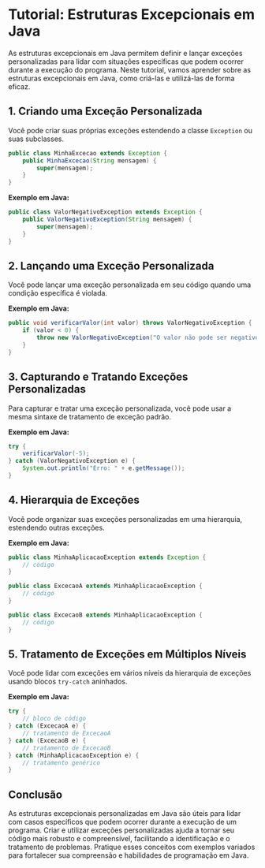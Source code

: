 # Tutorial: Estruturas Excepcionais em Java

As estruturas excepcionais em Java permitem definir e lançar exceções personalizadas para lidar com situações específicas que podem ocorrer durante a execução do programa. Neste tutorial, vamos aprender sobre as estruturas excepcionais em Java, como criá-las e utilizá-las de forma eficaz.

## 1. Criando uma Exceção Personalizada

Você pode criar suas próprias exceções estendendo a classe `Exception` ou suas subclasses.

```java
public class MinhaExcecao extends Exception {
    public MinhaExcecao(String mensagem) {
        super(mensagem);
    }
}
```

**Exemplo em Java:**

```java
public class ValorNegativoException extends Exception {
    public ValorNegativoException(String mensagem) {
        super(mensagem);
    }
}
```

## 2. Lançando uma Exceção Personalizada

Você pode lançar uma exceção personalizada em seu código quando uma condição específica é violada.

**Exemplo em Java:**

```java
public void verificarValor(int valor) throws ValorNegativoException {
    if (valor < 0) {
        throw new ValorNegativoException("O valor não pode ser negativo.");
    }
}
```

## 3. Capturando e Tratando Exceções Personalizadas

Para capturar e tratar uma exceção personalizada, você pode usar a mesma sintaxe de tratamento de exceção padrão.

**Exemplo em Java:**

```java
try {
    verificarValor(-5);
} catch (ValorNegativoException e) {
    System.out.println("Erro: " + e.getMessage());
}
```

## 4. Hierarquia de Exceções

Você pode organizar suas exceções personalizadas em uma hierarquia, estendendo outras exceções.

**Exemplo em Java:**

```java
public class MinhaAplicacaoException extends Exception {
    // código
}

public class ExcecaoA extends MinhaAplicacaoException {
    // código
}

public class ExcecaoB extends MinhaAplicacaoException {
    // código
}
```

## 5. Tratamento de Exceções em Múltiplos Níveis

Você pode lidar com exceções em vários níveis da hierarquia de exceções usando blocos `try-catch` aninhados.

**Exemplo em Java:**

```java
try {
    // bloco de código
} catch (ExcecaoA e) {
    // tratamento de ExcecaoA
} catch (ExcecaoB e) {
    // tratamento de ExcecaoB
} catch (MinhaAplicacaoException e) {
    // tratamento genérico
}
```

## Conclusão

As estruturas excepcionais personalizadas em Java são úteis para lidar com casos específicos que podem ocorrer durante a execução de um programa. Criar e utilizar exceções personalizadas ajuda a tornar seu código mais robusto e compreensível, facilitando a identificação e o tratamento de problemas. Pratique esses conceitos com exemplos variados para fortalecer sua compreensão e habilidades de programação em Java.